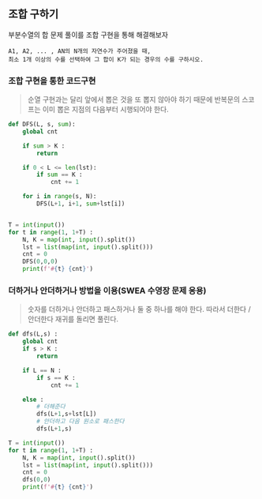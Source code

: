 ## 조합 구하기

부분수열의 합 문제 풀이를 조합 구현을 통해 해결해보자
```
A1, A2, ... , AN의 N개의 자연수가 주어졌을 때, 
최소 1개 이상의 수를 선택하여 그 합이 K가 되는 경우의 수를 구하시오.
```

### 조합 구현을 통한 코드구현
> 순열 구현과는 달리 앞에서 뽑은 것을 또 뽑지 않아야 하기 때문에
> 반복문의 스코프는 이미 뽑은 지점의 다음부터 시행되어야 한다.
```python
def DFS(L, s, sum):
    global cnt

    if sum > K :
        return

    if 0 < L <= len(lst):
        if sum == K :
            cnt += 1

    for i in range(s, N):
        DFS(L+1, i+1, sum+lst[i])


T = int(input())
for t in range(1, 1+T) :
    N, K = map(int, input().split())
    lst = list(map(int, input().split()))
    cnt = 0
    DFS(0,0,0)
    print(f'#{t} {cnt}')
```


### 더하거나 안더하거나 방법을 이용(SWEA 수영장 문제 응용)
> 숫자를 더하거나 안더하고 패스하거나 둘 중 하나를 해야 한다. 
> 따라서 더한다 / 안더한다 재귀를 돌리면 풀린다. 
```python
def dfs(L,s) :
    global cnt
    if s > K :
        return

    if L == N :
        if s == K :
            cnt += 1

    else :
        # 더해준다
        dfs(L+1,s+lst[L])
        # 안더하고 다음 원소로 패스한다
        dfs(L+1,s)

T = int(input())
for t in range(1, 1+T) :
    N, K = map(int, input().split())
    lst = list(map(int, input().split()))
    cnt = 0
    dfs(0,0)
    print(f'#{t} {cnt}')
```